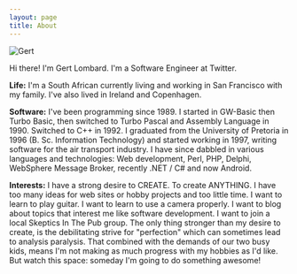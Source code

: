 ```yaml
---
layout: page
title: About
---
```


![Gert](https://d3mod6n032mdiz.cloudfront.net/thumb2/l/o/m/lombard/lombard-300x200.jpg)

Hi there! I'm Gert Lombard. I'm a Software Engineer at Twitter.

**Life:** I'm a South African currently living and working in San Francisco with my family. I've also lived in Ireland and Copenhagen.

**Software:** I've been programming since 1989. I started in GW-Basic then Turbo Basic, then switched to Turbo Pascal and Assembly Language in 1990. Switched to C++ in 1992. I graduated from the University of Pretoria in 1996 (B. Sc. Information Technology) and started working in 1997, writing software for the air transport industry. I have since dabbled in various languages and technologies: Web development, Perl, PHP, Delphi, WebSphere Message Broker, recently .NET / C# and now Android.

**Interests:** I have a strong desire to CREATE. To create ANYTHING. I have too many ideas for web sites or hobby projects and too little time. I want to learn to play guitar. I want to learn to use a camera properly. I want to blog about topics that interest me like software development. I want to join a local Skeptics In The Pub group. The only thing stronger than my desire to create, is the debilitating strive for "perfection" which can sometimes lead to analysis paralysis. That combined with the demands of our two busy kids, means I'm not making as much progress with my hobbies as I'd like. But watch this space: someday I'm going to do something awesome!